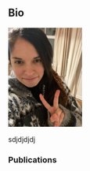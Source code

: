 ## Bio

<img src="https://raw.githubusercontent.com/TamaraFA/TamaraFA.github.io/master/Tam.jpg" width="30%" height="30%">

sdjdjdjdj

### Publications
